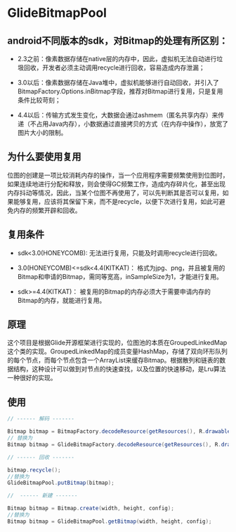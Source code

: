 # GlideBitmapPool

## android不同版本的sdk，对Bitmap的处理有所区别：

- 2.3之前：像素数据存储在native层的内存中，因此，虚拟机无法自动进行垃圾回收，开发者必须主动调用recycle进行回收，容易造成内存泄漏；

- 3.0以后：像素数据存储在Java堆中，虚拟机能够进行自动回收，并引入了BitmapFactory.Options.inBitmap字段，推荐对Bitmap进行复用，只是复用条件比较苛刻；

- 4.4以后：传输方式发生变化，大数据会通过ashmem（匿名共享内存）来传递（不占用Java内存），小数据通过直接拷贝的方式（在内存中操作），放宽了图片大小的限制。

## 为什么要使用复用

位图的创建是一项比较消耗内存的操作，当一个应用程序需要频繁使用到位图时，如果连续地进行分配和释放，则会使得GC频繁工作，造成内存碎片化，甚至出现内存抖动等情况，因此，当某个位图不再使用了，可以先判断其是否可以复用，如果能够复用，应该将其保留下来，而不是recycle，以便下次进行复用，如此可避免内存的频繁开辟和回收。

## 复用条件

- sdk<3.0(HONEYCOMB):
  无法进行复用，只能及时调用recycle进行回收。
  
- 3.0(HONEYCOMB)<=sdk<4.4(KITKAT)：
  格式为jpg、png，并且被复用的Bitmap和申请的Bitmap，需同等宽高，inSampleSize为1，才能进行复用。
  
- sdk>=4.4(KITKAT)：
  被复用的Bitmap的内存必须大于需要申请内存的Bitmap的内存，就能进行复用。
  
## 原理
  
这个项目是根据Glide开源框架进行实现的，位图池的本质在GroupedLinkedMap这个类的实现。GroupedLinkedMap的成员变量HashMap，存储了双向环形队列的每个节点，而每个节点包含一个ArrayList来缓存Bitmap。根据散列和链表的数据结构，这种设计可以做到对节点的快速查找，以及位置的快速移动，是Lru算法一种很好的实现。
  
## 使用

```java
// ------ 解码 -------

Bitmap bitmap = BitmapFactory.decodeResource(getResources(), R.drawable.test1);
// 替换为
Bitmap bitmap = GlideBitmapFactory.decodeResource(getResources(), R.drawable.test1);

// ------ 回收 ------- 

bitmap.recycle();
//替换为
GlideBitmapPool.putBitmap(bitmap);

//  ------ 新建 -------

Bitmap bitmap = Bitmap.create(width, height, config);
//替换为
Bitmap bitmap = GlideBitmapPool.getBitmap(width, height, config);
```
  


